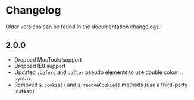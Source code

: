 # Changelog #

Older versions can be found in the documentation changelogs.

## 2.0.0 ##

* Dropped MooTools support
* Dropped IE8 support
* Updated `:before` and `:after` pseudo elements to use double colon `::` syntax
* Removed `$.cookie()` and `$.removeCookie()` methods (use a third-party instead)